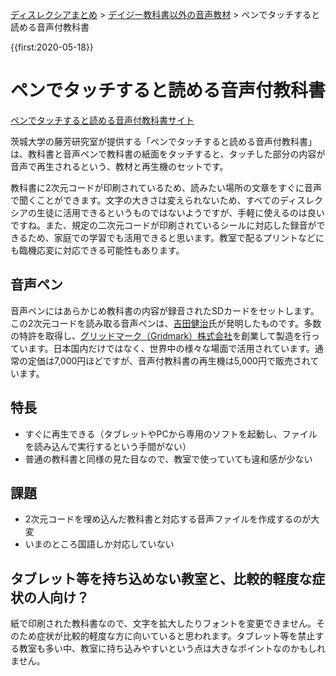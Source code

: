 <p class="breadcrumbs"><a href="../index.md">ディスレクシアまとめ</a> > <a href="index.md">デイジー教科書以外の音声教材</a> > ペンでタッチすると読める音声付教科書

{{first:2020-05-18}}

# ペンでタッチすると読める音声付教科書
[ペンでタッチすると読める音声付教科書サイト](http://www.udlte.or.jp/)

茨城大学の藤芳研究室が提供する「ペンでタッチすると読める音声付教科書」は、教科書と音声ペンで教科書の紙面をタッチすると、タッチした部分の内容が音声で再生されるという、教材と再生機のセットです。

教科書に2次元コードが印刷されているため、読みたい場所の文章をすぐに音声で聞くことができます。文字の大きさは変えられないため、すべてのディスレクシアの生徒に活用できるというものではないようですが、手軽に使えるのは良いですね。また、規定の二次元コードが印刷されているシールに対応した録音ができるため、家庭での学習でも活用できると思います。教室で配るプリントなどにも臨機応変に対応できる可能性もあります。
## 音声ペン
音声ペンにはあらかじめ教科書の内容が録音されたSDカードをセットします。この2次元コードを読み取る音声ペンは、[吉田健治](https://ja.wikipedia.org/wiki/%E5%90%89%E7%94%B0%E5%81%A5%E6%B2%BB)氏が発明したものです。多数の特許を取得し、[グリッドマーク（Gridmark）株式会社](http://gridmark.co.jp/company)を創業して製造を行っています。日本国内だけではなく、世界中の様々な場面で活用されています。通常の定価は7,000円ほどですが、音声付教科書の再生機は5,000円で販売されています。

## 特長
- すぐに再生できる（タブレットやPCから専用のソフトを起動し、ファイルを読み込んで実行するという手間がない）
- 普通の教科書と同様の見た目なので、教室で使っていても違和感が少ない

## 課題
- 2次元コードを埋め込んだ教科書と対応する音声ファイルを作成するのが大変
- いまのところ国語しか対応していない

## タブレット等を持ち込めない教室と、比較的軽度な症状の人向け？
紙で印刷された教科書なので、文字を拡大したりフォントを変更できません。そのため症状が比較的軽度な方に向いていると思われます。タブレット等を禁止する教室も多い中、教室に持ち込みやすいという点は大きなポイントなのかもしれません。